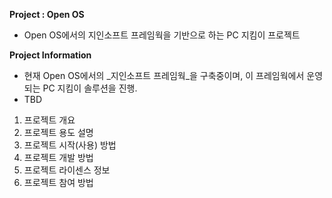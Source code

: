 **Project : Open OS**
- Open OS에서의 지인소프트 프레임웍을 기반으로 하는 PC 지킴이 프로젝트


**Project Information**
- 현재 Open OS에서의 _지인소프트 프레임웍_을 구축중이며, 이 프레임웍에서 운영되는 PC 지킴이 솔루션을 진행.
- TBD

1. 프로젝트 개요
2. 프로젝트 용도 설명
3. 프로젝트 시작(사용) 방법
4. 프로젝트 개발 방법
5. 프로젝트 라이센스 정보
6. 프로젝트 참여 방법
